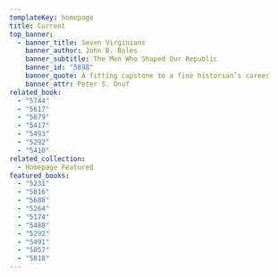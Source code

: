 ```yaml
---
templateKey: homepage
title: Current
top_banner:
  - banner_title: Seven Virginians
    banner_author: John B. Boles
    banner_subtitle: The Men Who Shaped Our Republic
    banner_id: "5898"
    banner_quote: A fitting capstone to a fine historian’s career
    banner_attr: Peter S. Onuf
related_book:
  - "5744"
  - "5617"
  - "5679"
  - "5417"
  - "5493"
  - "5292"
  - "5410"
related_collection:
  - Homepage Featured
featured_books:
  - "5231"
  - "5816"
  - "5688"
  - "5264"
  - "5174"
  - "5488"
  - "5292"
  - "5491"
  - "5057"
  - "5818"
---
```

